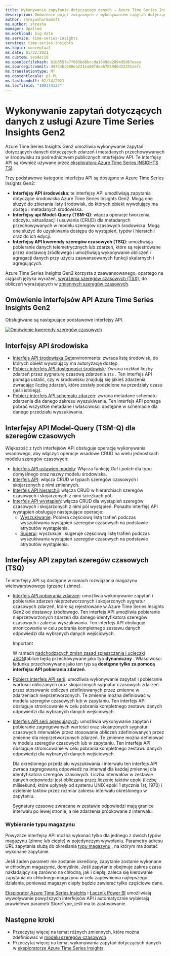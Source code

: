 ```yaml
---
title: Wykonywanie zapytania dotyczącego danych — Azure Time Series Insights Gen2 | Microsoft Docs
description: Omówienie pojęć związanych z wykonywaniem zapytań dotyczących danych i interfejsu API REST w Azure Time Series Insights Gen2.
author: shreyasharmamsft
ms.author: shresha
manager: dpalled
ms.workload: big-data
ms.service: time-series-insights
services: time-series-insights
ms.topic: conceptual
ms.date: 01/22/2021
ms.custom: seodec18
ms.openlocfilehash: b1b055fa7f083bd8bccda16498e2894d5d67eace
ms.sourcegitcommit: d4734bc680ea221ea80fdea67859d6d32241aefc
ms.translationtype: MT
ms.contentlocale: pl-PL
ms.lasthandoff: 02/14/2021
ms.locfileid: "100374137"
---
```

# <a name="querying-data-from-azure-time-series-insights-gen2"></a>Wykonywanie zapytań dotyczących danych z usługi Azure Time Series Insights Gen2

Azure Time Series Insights Gen2 umożliwia wykonywanie zapytań dotyczących danych dotyczących zdarzeń i metadanych przechowywanych w środowisku za pośrednictwem publicznych interfejsów API. Te interfejsy API są również używane przez [eksploratora Azure Time Series INSIGHTS TSI](./concepts-ux-panels.md).

Trzy podstawowe kategorie interfejsu API są dostępne w Azure Time Series Insights Gen2:

* **Interfejsy API środowiska**: te interfejsy API umożliwiają zapytania dotyczące środowiska Azure Time Series Insights Gen2. Mogą one służyć do zbierania listy środowisk, do których obiekt wywołujący ma dostęp i metadanych środowiska.
* **Interfejsy api Model-Query (TSM-Q)**: włącza operacje tworzenia, odczytu, aktualizacji i usuwania (CRUD) dla metadanych przechowywanych w modelu szeregów czasowych środowiska. Mogą one służyć do uzyskiwania dostępu do wystąpień, typów i hierarchii oraz do ich edycji.
* **Interfejsy API kwerendy szeregów czasowych (TSQ)**: umożliwiają pobieranie danych telemetrycznych lub zdarzeń, które są rejestrowane przez dostawcę źródłowego i umożliwiają wykonywanie obliczeń i agregacji danych przy użyciu zaawansowanych funkcji skalarnych i agregujących.

Azure Time Series Insights Gen2 korzysta z zaawansowanego, opartego na ciągach języka wyrażeń, [wyrażenia szeregów czasowych (TSX)](/rest/api/time-series-insights/reference-time-series-expression-syntax), do obliczeń wyrażających w [zmiennych szeregów czasowych](./concepts-variables.md).

## <a name="azure-time-series-insights-gen2-apis-overview"></a>Omówienie interfejsów API Azure Time Series Insights Gen2

Obsługiwane są następujące podstawowe interfejsy API.

[![Omówienie kwerendy szeregów czasowych](media/v2-update-tsq/tsq.png)](media/v2-update-tsq/tsq.png#lightbox)

## <a name="environment-apis"></a>Interfejsy API środowiska

* [Interfejs API środowiska Get](/rest/api/time-series-insights/management(gen1/gen2)/accesspolicies/listbyenvironment)environments: zwraca listę środowisk, do których obiekt wywołujący ma autoryzację dostęp.
* [Pobierz interfejs API dostępności środowisk](/rest/api/time-series-insights/dataaccessgen2/query/getavailability): Zwraca rozkład liczby zdarzeń przez sygnaturę czasową zdarzenia `$ts` . Ten interfejs API pomaga ustalić, czy w środowisku znajdują się jakieś zdarzenia, zwracając liczbę zdarzeń, które zostały podzielone na przedziały czasu (jeśli istnieją).
* [Pobierz interfejs API schematu zdarzeń](/rest/api/time-series-insights/dataaccessgen2/query/geteventschema): zwraca metadane schematu zdarzenia dla danego zakresu wyszukiwania. Ten interfejs API pomaga pobrać wszystkie metadane i właściwości dostępne w schemacie dla danego przedziału wyszukiwania.

## <a name="time-series-model-query-tsm-q-apis"></a>Interfejsy API Model-Query (TSM-Q) dla szeregów czasowych

Większość z tych interfejsów API obsługuje operację wykonywania wsadowego, aby włączyć operacje wsadowe CRUD na wielu jednostkach modelu szeregów czasowych:

* [Interfejs API ustawień modelu](/rest/api/time-series-insights/reference-model-apis): Włącza funkcję *Get* i *patch* dla typu domyślnego oraz nazwy modelu środowiska.
* [Interfejs API](/rest/api/time-series-insights/reference-model-apis#types-api): włącza CRUD w typach szeregów czasowych i skojarzonych z nimi zmiennych.
* [Interfejs API hierarchii](/rest/api/time-series-insights/reference-model-apis#hierarchies-api): włącza CRUD w hierarchiach szeregów czasowych i skojarzonych z nimi ścieżkach pól.
* [Interfejs API wystąpień](/rest/api/time-series-insights/reference-model-apis#instances-api): włącza CRUD dla wystąpień szeregów czasowych i skojarzonych z nimi pól wystąpień. Ponadto interfejs API wystąpień obsługuje następujące operacje:
  * [Wyszukiwanie](/rest/api/time-series-insights/dataaccessgen2/timeseriesinstances/search): Pobiera częściową listę trafień podczas wyszukiwania wystąpień szeregów czasowych na podstawie atrybutów wystąpienia.
  * [Sugeruj](/rest/api/time-series-insights/dataaccessgen2/timeseriesinstances/suggest): wyszukuje i sugeruje częściową listę trafień podczas wyszukiwania wystąpień szeregów czasowych na podstawie atrybutów wystąpienia.

## <a name="time-series-query-tsq-apis"></a>Interfejsy API zapytań szeregów czasowych (TSQ)

Te interfejsy API są dostępne w ramach rozwiązania magazynu wielowarstwowego (grzane i zimne). 

* [Interfejs API pobierania zdarzeń](/rest/api/time-series-insights/dataaccessgen2/query/execute#getevents): umożliwia wykonywanie zapytań i pobieranie zdarzeń nieprzetworzonych i skojarzonych sygnatur czasowych zdarzeń, które są rejestrowane w Azure Time Series Insights Gen2 od dostawcy źródłowego. Ten interfejs API umożliwia pobieranie nieprzetworzonych zdarzeń dla danego identyfikatora szeregów czasowych i zakresu wyszukiwania. Ten interfejs API obsługuje stronicowanie w celu pobrania kompletnego zestawu danych odpowiedzi dla wybranych danych wejściowych.

  > [!IMPORTANT]
  > W ramach [nadchodzących zmian zasad spłaszczania i ucieczki JSON](./ingestion-rules-update.md)tablice będą przechowywane jako typ **dynamiczny** . Właściwości ładunku przechowywane jako ten typ są **dostępne tylko za pomocą interfejsu API pobierania zdarzeń**.

* [Pobierz interfejs API serii](/rest/api/time-series-insights/dataaccessgen2/query/execute#getseries): umożliwia wykonywanie zapytań i pobieranie wartości obliczanych oraz skojarzonych sygnatur czasowych zdarzeń przez stosowanie obliczeń zdefiniowanych przez zmienne w zdarzeniach nieprzetworzonych. Te zmienne można definiować w modelu szeregów czasowych lub w zapytaniu. Ten interfejs API obsługuje stronicowanie w celu pobrania kompletnego zestawu danych odpowiedzi dla wybranych danych wejściowych.

* [Interfejs API serii agregujących](/rest/api/time-series-insights/dataaccessgen2/query/execute#aggregateseries): umożliwia wykonywanie zapytań i pobieranie zagregowanych wartości oraz skojarzonych sygnatur czasowych interwałów przez stosowanie obliczeń zdefiniowanych przez zmienne dla nieprzetworzonych zdarzeń. Te zmienne można definiować w modelu szeregów czasowych lub w zapytaniu. Ten interfejs API obsługuje stronicowanie w celu pobrania kompletnego zestawu danych odpowiedzi dla wybranych danych wejściowych.
  
  Dla określonego przedziału wyszukiwania i interwału ten interfejs API zwraca zagregowaną odpowiedź na interwał dla każdej zmiennej dla identyfikatora szeregów czasowych. Liczba interwałów w zestawie danych odpowiedzi jest obliczana przez liczenie taktów epoki (liczbę milisekund, które upłynęły od systemu UNIX epoki 1 stycznia 1st, 1970) i dzielenie taktów przez rozmiar zakresu interwału określonego w zapytaniu.

  Sygnatury czasowe zwracane w zestawie odpowiedzi mają granice interwału po lewej stronie, a nie zdarzenia próbkowane z interwału.


### <a name="selecting-store-type"></a>Wybieranie typu magazynu

Powyższe interfejsy API można wykonać tylko dla jednego z dwóch typów magazynu (zimne lub ciepłe) w pojedynczym wywołaniu. Parametry adresu URL zapytania służą do określania [typu magazynu](/rest/api/time-series-insights/dataaccessgen2/query/execute#uri-parameters) , na którym ma zostać wykonane zapytanie. 

Jeśli żaden parametr nie zostanie określony, zapytanie zostanie wykonane w chłodnym magazynie, domyślnie. Jeśli zapytanie obejmuje zakres czasu nakładający się zarówno na chłodną, jak i ciepłą, zaleca się kierowanie zapytania do chłodnego magazynu w celu zapewnienia najlepszego działania, ponieważ magazyn ciepły będzie zawierać tylko częściowe dane. 

[Eksplorator Azure Time Series Insights](./concepts-ux-panels.md) i [Łącznik Power BI](./how-to-connect-power-bi.md) umożliwiają wywoływanie powyższych interfejsów API i automatycznie wybierają prawidłowy parametr StoreType, jeśli ma to zastosowanie. 


## <a name="next-steps"></a>Następne kroki

* Przeczytaj więcej na temat różnych zmiennych, które można zdefiniować w [modelu szeregów czasowych](./concepts-model-overview.md).
* Przeczytaj więcej na temat wykonywania zapytań dotyczących danych w [eksploratorze Azure Time Series Insights](./concepts-ux-panels.md).
